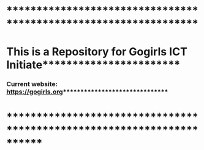# ****************************************************************
# This is a Repository for Gogirls ICT Initiate***********************
### Current website: https://gogirls.org******************************
# **********************************************************************